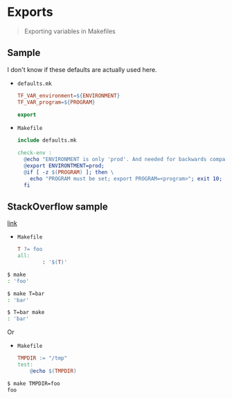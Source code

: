# Exports
> Exporting variables in Makefiles

## Sample

I don't know if these defaults are actually used here.

        
- `defaults.mk`
    ```Makefile
    TF_VAR_environment=${ENVIRONMENT}
    TF_VAR_program=${PROGRAM}

    export
    ```
- `Makefile`
    ```Makefile
    include defaults.mk

    check-env :
      @echo "ENVIRONMENT is only 'prod'. And needed for backwards compatibility. Exporting... ";
      @export ENVIRONTMENT=prod;
      @if [ -z $(PROGRAM) ]; then \
        echo "PROGRAM must be set; export PROGRAM=<program>"; exit 10; \
      fi
    ```
    
## StackOverflow sample

[link](https://stackoverflow.com/questions/24263291/define-a-makefile-variable-using-a-env-variable-or-a-default-value)

- `Makefile`
    ```Makefile
    T ?= foo
    all:
            : '$(T)'
    ```
  
```sh
$ make
: 'foo'

$ make T=bar
: 'bar'

$ T=bar make
: 'bar'
```

Or

- `Makefile`
    ```Makefile
    TMPDIR := "/tmp"
    test:
        @echo $(TMPDIR)
    ```
    
```sh
$ make TMPDIR=foo
foo
```
